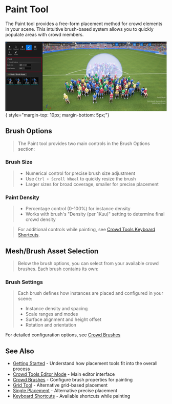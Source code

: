 # Paint Tool

The Paint tool provides a free-form placement method for crowd elements in your scene. This intuitive brush-based system allows you to quickly populate areas with crowd members.

![Paint Tool](assets/crowd_paint_brush.jpg){ style="margin-top: 10px; margin-bottom: 5px;"}

## Brush Options
> The Paint tool provides two main controls in the Brush Options section:

### Brush Size
> - Numerical control for precise brush size adjustment
> - Use `Ctrl + Scroll Wheel` to quickly resize the brush
> - Larger sizes for broad coverage, smaller for precise placement

### Paint Density
> - Percentage control (0-100%) for instance density
> - Works with brush's "Density (per 1Kuu)" setting to determine final crowd density

> For additional controls while painting, see [Crowd Tools Keyboard Shortcuts](crowd-tools-keyboard-shortcuts.md).

## Mesh/Brush Asset Selection
> Below the brush options, you can select from your available crowd brushes. Each brush contains its own:

### Brush Settings
> Each brush defines how instances are placed and configured in your scene:
>
> - Instance density and spacing
> - Scale ranges and modes
> - Surface alignment and height offset
> - Rotation and orientation

For detailed configuration options, see [Crowd Brushes](crowd-brushes.md)

## See Also
- [Getting Started](getting-started.md) - Understand how placement tools fit into the overall process
- [Crowd Tools Editor Mode](crowd-tools-editor-mode.md) - Main editor interface
- [Crowd Brushes](crowd-brushes.md) - Configure brush properties for painting
- [Grid Tool](crowd-tools-grid.md) - Alternative grid-based placement
- [Single Placement](crowd-tools-single.md) - Alternative precise placement
- [Keyboard Shortcuts](crowd-tools-keyboard-shortcuts.md) - Available shortcuts while painting
